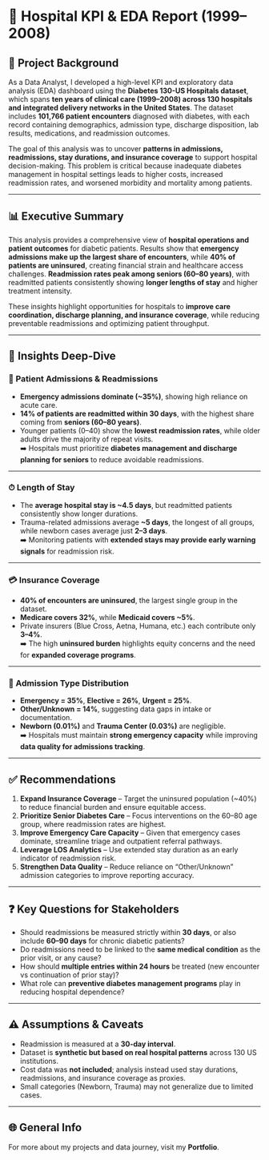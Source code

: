 # 🏥 Hospital KPI & EDA Report (1999–2008)

## 📌 Project Background  
As a Data Analyst, I developed a high-level KPI and exploratory data analysis (EDA) dashboard using the **Diabetes 130-US Hospitals dataset**, which spans **ten years of clinical care (1999–2008) across 130 hospitals and integrated delivery networks in the United States**. The dataset includes **101,766 patient encounters** diagnosed with diabetes, with each record containing demographics, admission type, discharge disposition, lab results, medications, and readmission outcomes.  

The goal of this analysis was to uncover **patterns in admissions, readmissions, stay durations, and insurance coverage** to support hospital decision-making. This problem is critical because inadequate diabetes management in hospital settings leads to higher costs, increased readmission rates, and worsened morbidity and mortality among patients.  

---

## 📊 Executive Summary  
This analysis provides a comprehensive view of **hospital operations and patient outcomes** for diabetic patients. Results show that **emergency admissions make up the largest share of encounters**, while **40% of patients are uninsured**, creating financial strain and healthcare access challenges. **Readmission rates peak among seniors (60–80 years)**, with readmitted patients consistently showing **longer lengths of stay** and higher treatment intensity.  

These insights highlight opportunities for hospitals to **improve care coordination, discharge planning, and insurance coverage**, while reducing preventable readmissions and optimizing patient throughput.  

---

## 🔎 Insights Deep-Dive  

### 🧾 Patient Admissions & Readmissions  
- **Emergency admissions dominate (~35%)**, showing high reliance on acute care.  
- **14% of patients are readmitted within 30 days**, with the highest share coming from **seniors (60–80 years)**.  
- Younger patients (0–40) show the **lowest readmission rates**, while older adults drive the majority of repeat visits.  
➡️ Hospitals must prioritize **diabetes management and discharge planning for seniors** to reduce avoidable readmissions.  

---

### ⏱ Length of Stay  
- The **average hospital stay is ~4.5 days**, but readmitted patients consistently show longer durations.  
- Trauma-related admissions average **~5 days**, the longest of all groups, while newborn cases average just **2–3 days**.  
➡️ Monitoring patients with **extended stays may provide early warning signals** for readmission risk.  

---

### 💳 Insurance Coverage  
- **40% of encounters are uninsured**, the largest single group in the dataset.  
- **Medicare covers 32%**, while **Medicaid covers ~5%**.  
- Private insurers (Blue Cross, Aetna, Humana, etc.) each contribute only **3–4%**.  
➡️ The high **uninsured burden** highlights equity concerns and the need for **expanded coverage programs**.  

---

### 🏥 Admission Type Distribution  
- **Emergency = 35%**, **Elective = 26%**, **Urgent = 25%**.  
- **Other/Unknown = 14%**, suggesting data gaps in intake or documentation.  
- **Newborn (0.01%)** and **Trauma Center (0.03%)** are negligible.  
➡️ Hospitals must maintain **strong emergency capacity** while improving **data quality for admissions tracking**.  

---

## ✅ Recommendations  
1. **Expand Insurance Coverage** – Target the uninsured population (~40%) to reduce financial burden and ensure equitable access.  
2. **Prioritize Senior Diabetes Care** – Focus interventions on the 60–80 age group, where readmission rates are highest.  
3. **Improve Emergency Care Capacity** – Given that emergency cases dominate, streamline triage and outpatient referral pathways.  
4. **Leverage LOS Analytics** – Use extended stay duration as an early indicator of readmission risk.  
5. **Strengthen Data Quality** – Reduce reliance on “Other/Unknown” admission categories to improve reporting accuracy.  

---

## ❓ Key Questions for Stakeholders  
- Should readmissions be measured strictly within **30 days**, or also include **60–90 days** for chronic diabetic patients?  
- Do readmissions need to be linked to the **same medical condition** as the prior visit, or any cause?  
- How should **multiple entries within 24 hours** be treated (new encounter vs continuation of prior stay)?  
- What role can **preventive diabetes management programs** play in reducing hospital dependence?  

---

## ⚠️ Assumptions & Caveats  
- Readmission is measured at a **30-day interval**.  
- Dataset is **synthetic but based on real hospital patterns** across 130 US institutions.  
- Cost data was **not included**; analysis instead used stay durations, readmissions, and insurance coverage as proxies.  
- Small categories (Newborn, Trauma) may not generalize due to limited cases.  

---

## 🌐 General Info  
For more about my projects and data journey, visit my **Portfolio**.  
